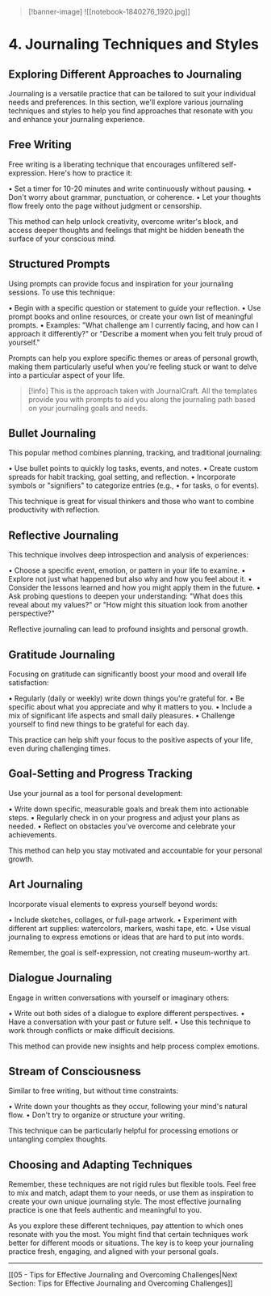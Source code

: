 >[!banner-image] ![[notebook-1840276_1920.jpg]]
# 4. Journaling Techniques and Styles

## Exploring Different Approaches to Journaling

Journaling is a versatile practice that can be tailored to suit your individual needs and preferences. In this section, we'll explore various journaling techniques and styles to help you find approaches that resonate with you and enhance your journaling experience.

## Free Writing

Free writing is a liberating technique that encourages unfiltered self-expression. Here's how to practice it:

• Set a timer for 10-20 minutes and write continuously without pausing.
• Don't worry about grammar, punctuation, or coherence.
• Let your thoughts flow freely onto the page without judgment or censorship.

This method can help unlock creativity, overcome writer's block, and access deeper thoughts and feelings that might be hidden beneath the surface of your conscious mind.

## Structured Prompts

Using prompts can provide focus and inspiration for your journaling sessions. To use this technique:

• Begin with a specific question or statement to guide your reflection.
• Use prompt books and online resources, or create your own list of meaningful prompts.
• Examples: "What challenge am I currently facing, and how can I approach it differently?" or "Describe a moment when you felt truly proud of yourself."

Prompts can help you explore specific themes or areas of personal growth, making them particularly useful when you're feeling stuck or want to delve into a particular aspect of your life.

>[!info]
>This is the approach taken with JournalCraft. All the templates provide you with prompts to aid you along the journaling path based on your journaling goals and needs.

## Bullet Journaling

This popular method combines planning, tracking, and traditional journaling:

• Use bullet points to quickly log tasks, events, and notes.
• Create custom spreads for habit tracking, goal setting, and reflection.
• Incorporate symbols or "signifiers" to categorize entries (e.g., • for tasks, o for events).

This technique is great for visual thinkers and those who want to combine productivity with reflection.

## Reflective Journaling

This technique involves deep introspection and analysis of experiences:

• Choose a specific event, emotion, or pattern in your life to examine.
• Explore not just what happened but also why and how you feel about it.
• Consider the lessons learned and how you might apply them in the future.
• Ask probing questions to deepen your understanding: "What does this reveal about my values?" or "How might this situation look from another perspective?"

Reflective journaling can lead to profound insights and personal growth.

## Gratitude Journaling

Focusing on gratitude can significantly boost your mood and overall life satisfaction:

• Regularly (daily or weekly) write down things you're grateful for.
• Be specific about what you appreciate and why it matters to you.
• Include a mix of significant life aspects and small daily pleasures.
• Challenge yourself to find new things to be grateful for each day.

This practice can help shift your focus to the positive aspects of your life, even during challenging times.

## Goal-Setting and Progress Tracking

Use your journal as a tool for personal development:

• Write down specific, measurable goals and break them into actionable steps.
• Regularly check in on your progress and adjust your plans as needed.
• Reflect on obstacles you've overcome and celebrate your achievements.

This method can help you stay motivated and accountable for your personal growth.

## Art Journaling

Incorporate visual elements to express yourself beyond words:

• Include sketches, collages, or full-page artwork.
• Experiment with different art supplies: watercolors, markers, washi tape, etc.
• Use visual journaling to express emotions or ideas that are hard to put into words.

Remember, the goal is self-expression, not creating museum-worthy art.

## Dialogue Journaling

Engage in written conversations with yourself or imaginary others:

• Write out both sides of a dialogue to explore different perspectives.
• Have a conversation with your past or future self.
• Use this technique to work through conflicts or make difficult decisions.

This method can provide new insights and help process complex emotions.

## Stream of Consciousness

Similar to free writing, but without time constraints:

• Write down your thoughts as they occur, following your mind's natural flow.
• Don't try to organize or structure your writing.

This technique can be particularly helpful for processing emotions or untangling complex thoughts.

## Choosing and Adapting Techniques

Remember, these techniques are not rigid rules but flexible tools. Feel free to mix and match, adapt them to your needs, or use them as inspiration to create your own unique journaling style. The most effective journaling practice is one that feels authentic and meaningful to you.

As you explore these different techniques, pay attention to which ones resonate with you the most. You might find that certain techniques work better for different moods or situations. The key is to keep your journaling practice fresh, engaging, and aligned with your personal goals.

---

[[05 - Tips for Effective Journaling and Overcoming Challenges|Next Section: Tips for Effective Journaling and Overcoming Challenges]]
